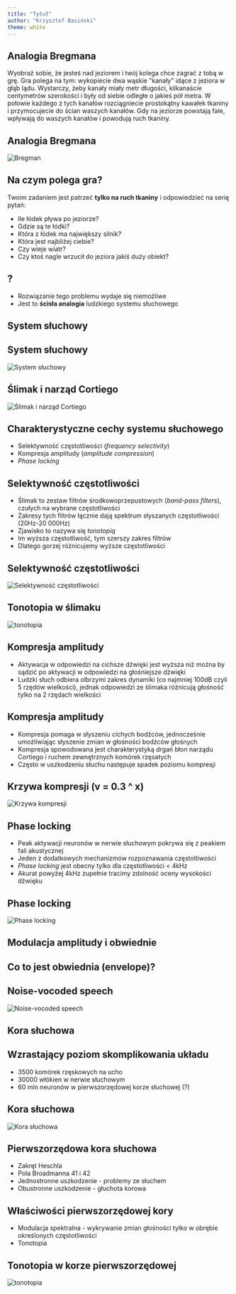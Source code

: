 ```yaml
---
title: "Tytuł"
author: "Krzysztof Basiński"
theme: white
---
```


## Analogia Bregmana

Wyobraź sobie, że jesteś nad jeziorem i twój kolega chce zagrać z tobą w grę. Gra polega na tym: wykopiecie dwa wąskie "kanały" idące z jeziora w głąb lądu. Wystarczy, żeby kanały miały metr długości, kilkanaście centymetrów szerokości i były od siebie odległe o jakieś pół metra. W połowie każdego z tych kanałów rozciągniecie prostokątny kawałek tkaniny i przymocujecie do ścian waszych kanałów. Gdy na jeziorze powstają fale, wpływają do waszych kanałów i powodują ruch tkaniny.

## Analogia Bregmana

![Bregman](img/bregman.jpg)

## Na czym polega gra?

Twoim zadaniem jest patrzeć **tylko na ruch tkaniny** i odpowiedzieć na serię pytań:

- Ile łódek pływa po jeziorze?
- Gdzie są te łódki?
- Która z łódek ma największy silnik?
- Która jest najbliżej ciebie?
- Czy wieje wiatr?
- Czy ktoś nagle wrzucił do jeziora jakiś duży obiekt?

## ?

- Rozwiązanie tego problemu wydaje się niemożliwe
- Jest to **ścisła analogia** ludzkiego systemu słuchowego

## System słuchowy

## System słuchowy

![System słuchowy](img/03_auditory_system.png)

## Ślimak i narząd Cortiego

![Ślimak i narząd Cortiego](img/03_cochlea.png)

## Charakterystyczne cechy systemu słuchowego

- Selektywność częstotliwości (_frequency selectivity_)
- Kompresja amplitudy (_amplitude compression_)
- _Phase locking_

## Selektywność częstotliwości

- Ślimak to zestaw filtrów środkowoprzepustowych (_band-pass filters_), czułych na wybrane częstotliwości
- Zakresy tych filtrów łącznie dają spektrum słyszanych częstotliwości (20Hz-20 000Hz)
- Zjawisko to nazywa się _tonotopią_
- Im wyższa częstotliwość, tym szerszy zakres filtrów
- Dlatego gorzej różnicujemy wyższe częstotliwości


## Selektywność częstotliwości

![Selektywność częstotliwości](img/03_freq_sel.png)

## Tonotopia w ślimaku

![tonotopia](img/03_tonotopy.png)

## Kompresja amplitudy

- Aktywacja w odpowiedzi na cichsze dźwięki jest wyższa niż można by sądzić po aktywacji w odpowiedzi na głośniejsze dźwięki
- Ludzki słuch odbiera olbrzymi zakres dynamiki (co najmniej 100dB czyli 5 rzędów wielkości), jednak odpowiedzi ze ślimaka różnicują głośność tylko na 2 rzędach wielkości


## Kompresja amplitudy
- Kompresja pomaga w słyszeniu cichych bodźców, jednocześnie umożliwiając słyszenie zmian w głośności bodźców głośnych
- Kompresja spowodowana jest charakterystyką drgań błon narządu Cortiego i ruchem zewnętrznych komórek rzęsatych
- Często w uszkodzeniu słuchu następuje spadek poziomu kompresji

## Krzywa kompresji (v = 0.3 ^ x)

![Krzywa kompresji](img/03_compression.png)

## Phase locking

- Peak aktywacji neuronów w nerwie słuchowym pokrywa się z peakiem fali akustycznej
- Jeden z dodatkowych mechanizmów rozpoznawania częstotliwości
- _Phase locking_ jest obecny tylko dla częstotliwości < 4kHz
- Akurat powyżej 4kHz zupełnie tracimy zdolność oceny wysokości dźwięku

## Phase locking

![Phase locking](img/03_phase_locking.png)

## Modulacja amplitudy i obwiednie

## Co to jest obwiednia (envelope)?

## Noise-vocoded speech

![Noise-vocoded speech](img/03_nvs.png)

## Kora słuchowa

## Wzrastający poziom skomplikowania układu

- 3500 komórek rzęskowych na ucho
- 30000 włókien w nerwie słuchowym
- 60 mln neuronów w pierwszorzędowej korze słuchowej (?)

## Kora słuchowa

![Kora słuchowa](img/03_cortex.png)

## Pierwszorzędowa kora słuchowa

- Zakręt Heschla
- Pola Broadmanna 41 i 42
- Jednostronne uszkodzenie - problemy ze słuchem
- Obustronne uszkodzenie - głuchota korowa

## Właściwości pierwszorzędowej kory

- Modulacja spektralna - wykrywanie zmian głośności tylko w obrębie określonych częstotliwości
- Tonotopia

## Tonotopia w korze pierwszorzędowej

![tonotopia](img/03_cortical_tonotopy.png)
